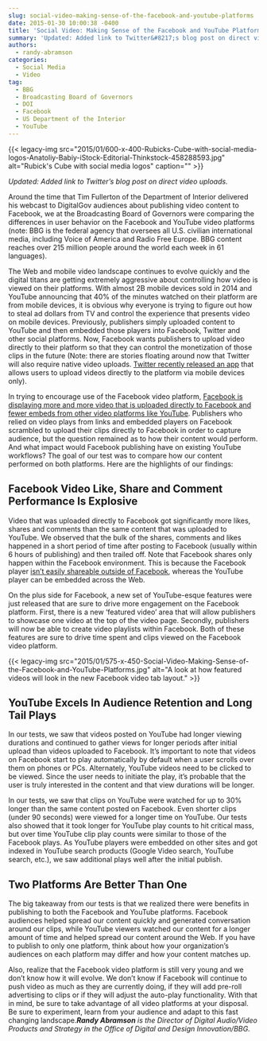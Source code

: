 ```yaml
---
slug: social-video-making-sense-of-the-facebook-and-youtube-platforms
date: 2015-01-30 10:00:38 -0400
title: 'Social Video: Making Sense of the Facebook and YouTube Platforms'
summary: 'Updated: Added link to Twitter&#8217;s blog post on direct video uploads. Around the time that Tim Fullerton of the Department of Interior delivered his webcast to DigitalGov audiences about publishing video content to Facebook, we at the Broadcasting Board of Governors were comparing the differences in user behavior on the Facebook and YouTube video platforms'
authors:
  - randy-abramson
categories:
  - Social Media
  - Video
tag:
  - BBG
  - Broadcasting Board of Governors
  - DOI
  - Facebook
  - US Department of the Interior
  - YouTube
---
```


{{< legacy-img src="2015/01/600-x-400-Rubicks-Cube-with-social-media-logos-Anatoliy-Babiy-iStock-Editorial-Thinkstock-458288593.jpg" alt="Rubick's Cube with social media logos" caption="" >}} 

_Updated: Added link to Twitter&#8217;s blog post on direct video uploads._

Around the time that Tim Fullerton of the Department of Interior delivered his webcast to DigitalGov audiences about publishing video content to Facebook, we at the Broadcasting Board of Governors were comparing the differences in user behavior on the Facebook and YouTube video platforms (note: BBG is the federal agency that oversees all U.S. civilian international media, including Voice of America and Radio Free Europe. BBG content reaches over 215 million people around the world each week in 61 languages).

The Web and mobile video landscape continues to evolve quickly and the digital titans are getting extremely aggressive about controlling how video is viewed on their platforms. With almost 2B mobile devices sold in 2014 and YouTube announcing that 40% of the minutes watched on their platform are from mobile devices, it is obvious why everyone is trying to figure out how to steal ad dollars from TV and control the experience that presents video on mobile devices. Previously, publishers simply uploaded content to YouTube and then embedded those players into Facebook, Twitter and other social platforms. Now, Facebook wants publishers to upload video directly to their platform so that they can control the monetization of those clips in the future (Note: there are stories floating around now that Twitter will also require native video uploads. [Twitter recently released an app](https://blog.twitter.com/2015/now-on-twitter-group-direct-messages-and-mobile-video-capture) that allows users to upload videos directly to the platform via mobile devices only).

In trying to encourage use of the Facebook video platform, [Facebook is displaying more and more video that is uploaded directly to Facebook and fewer embeds from other video platforms like YouTube](http://adage.com/article/digital/facebook-s-biggest-weapon-youtube-algorithm/294873/). Publishers who relied on video plays from links and embedded players on Facebook scrambled to upload their clips directly to Facebook in order to capture audience, but the question remained as to how their content would perform. And what impact would Facebook publishing have on existing YouTube workflows? The goal of our test was to compare how our content performed on both platforms. Here are the highlights of our findings:

## Facebook Video Like, Share and Comment Performance Is Explosive

Video that was uploaded directly to Facebook got significantly more likes, shares and comments than the same content that was uploaded to YouTube. We observed that the bulk of the shares, comments and likes happened in a short period of time after posting to Facebook (usually within 6 hours of publishing) and then trailed off. Note that Facebook shares only happen within the Facebook environment. This is because the Facebook player [isn’t easily shareable outside of Facebook](http://bit.ly/1tcVMXP), whereas the YouTube player can be embedded across the Web.

On the plus side for Facebook, a new set of YouTube-esque features were just released that are sure to drive more engagement on the Facebook platform. First, there is a new ‘featured video’ area that will allow publishers to showcase one video at the top of the video page. Secondly, publishers will now be able to create video playlists within Facebook. Both of these features are sure to drive time spent and clips viewed on the Facebook video platform.

{{< legacy-img src="2015/01/575-x-450-Social-Video-Making-Sense-of-the-Facebook-and-YouTube-Platforms.jpg" alt="A look at how featured videos will look in the new Facebook video tab layout." >}}

## YouTube Excels In Audience Retention and Long Tail Plays

In our tests, we saw that videos posted on YouTube had longer viewing durations and continued to gather views for longer periods after initial upload than videos uploaded to Facebook. It’s important to note that videos on Facebook start to play automatically by default when a user scrolls over them on phones or PCs. Alternately, YouTube videos need to be clicked to be viewed. Since the user needs to initiate the play, it’s probable that the user is truly interested in the content and that view durations will be longer.

In our tests, we saw that clips on YouTube were watched for up to 30% longer than the same content posted on Facebook. Even shorter clips (under 90 seconds) were viewed for a longer time on YouTube. Our tests also showed that it took longer for YouTube play counts to hit critical mass, but over time YouTube clip play counts were similar to those of the Facebook plays. As YouTube players were embedded on other sites and got indexed in YouTube search products (Google Video search, YouTube search, etc.), we saw additional plays well after the initial publish.

## Two Platforms Are Better Than One

The big takeaway from our tests is that we realized there were benefits in publishing to both the Facebook and YouTube platforms. Facebook audiences helped spread our content quickly and generated conversation around our clips, while YouTube viewers watched our content for a longer amount of time and helped spread our content around the Web. If you have to publish to only one platform, think about how your organization’s audiences on each platform may differ and how your content matches up.

Also, realize that the Facebook video platform is still very young and we don’t know how it will evolve. We don’t know if Facebook will continue to push video as much as they are currently doing, if they will add pre-roll advertising to clips or if they will adjust the auto-play functionality. With that in mind, be sure to take advantage of all video platforms at your disposal. Be sure to experiment, learn from your audience and adapt to this fast changing landscape._**Randy Abramson** is the Director of Digital Audio/Video Products and Strategy in the Office of Digital and Design Innovation/BBG._